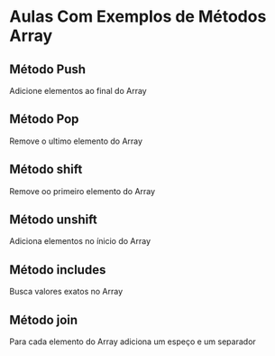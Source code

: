 # Aulas Com Exemplos de Métodos Array

## Método Push 

Adicione elementos ao final do Array 

## Método Pop

Remove o ultimo elemento do Array

## Método shift 

Remove oo primeiro elemento do Array

## Método unshift 

Adiciona elementos no ínicio do Array

## Método includes 

Busca valores exatos no Array

## Método join 

Para cada elemento do Array adiciona um espeço e um separador 